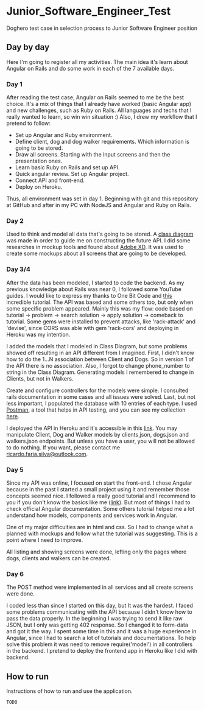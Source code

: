 # Junior_Software_Engineer_Test
Doghero test case in selection process to Junior Software Engineer position

## Day by day
Here I'm going to register all my activities. The main idea it's learn about Angular on Rails and do some work in each of the 7 available days.

### Day 1
After reading the test case, Angular on Rails seemed to me be the best choice. It's a mix of things that I already have worked (basic Angular app) and new challenges, such as Ruby on Rails. All languages and techs that I really wanted to learn, so win win situation :)
Also, I drew my workflow that I pretend to follow:
* Set up Angular and Ruby environment.
* Define client, dog and dog walker requirements. Which information is going to be stored.
* Draw all screens. Starting with the input screens and then the presentation ones.
* Learn basic Ruby on Rails and set up API.
* Quick angular review. Set up Angular project.
* Connect API and front-end.
* Deploy on Heroku.

Thus, all environment was set in day 1. Beginning with git and this repository at GitHub and after in my PC with NodeJS and Angular and Ruby on Rails.

### Day 2
Used to think and model all data that's going to be stored. A [class diagram](./Docs/Class_diagram.jpeg) was made in order to guide me on constructing the future API.
I did some researches in mockup tools and found about [Adobe XD](https://www.adobe.com/br/products/xd.html). It was used to create some mockups about all screens that are going to be developed.

### Day 3/4
After the data has been modeled, I started to code the backend. As my previous knowledge about Rails was near 0, I followed some YouTube guides. I would like to express my thanks to One Bit Code and [this](https://onebitcode.com/api-completa-rails/) incredible tutorial. The API was based and some others too, but only when some specific problem appeared. Mainly this was my flow: code based on tutorial -> problem -> search solution -> apply solution -> comeback to tutorial. Some gems were installed to prevent attacks, like 'rack-attack' and 'devise', since CORS was able with gem 'rack-cors' and deploying in Heroku was my intention.

I added the models that I modeled in Class Diagram, but some problems showed off resulting in an API different from I imagined. First, I  didn't know how to do the 1...N association between Client and Dogs. So in version 1 of the API there is no association. Also, I forgot to change phone_number to string in the Class Diagram. Generating models I remembered to change in Clients, but not in Walkers.

Create and configure controllers for the models were simple. I consulted rails documentation in some cases and all issues were solved. Last, but not less important, I populated the database with 10 entries of each type. I used [Postman](https://www.getpostman.com/), a tool that helps in API testing, and you can see my collection [here](https://www.getpostman.com/collections/eeee17e9774f523ec8fe).

I deployed the API in Heroku and it's accessible in this [link](https://floating-lowlands-65453.herokuapp.com/api/v1/). You may manipulate Client, Dog and Walker models by clients.json, dogs.json and walkers.json endpoints. But unless you have a user, you will not be allowed to do nothing. If you want, please contact me ricardo.faria.silva@outlook.com.

### Day 5
Since my API was online, I focused on start the front-end. I chose Angular because in the past I started a small project using it and remember those concepts seemed nice. I followed a really good tutorial and I recommend to you if you don't know the basics like me ([link](https://www.devmedia.com.br/view/viewaula.php?idcomp=37621)). But most of things I had to check official Angular documentation. Some others tutorial helped me a lot understand how models, components and services work in Angular. 

One of my major difficulties are in html and css. So I had to change what a planned with mockups and follow what the tutorial was suggesting. This is a point where I need to improve.

All listing and showing screens were done, lefting only the pages where dogs, clients and walkers can be created.

### Day 6
The POST method were implemented in all services and all create screens were done. 

I coded less than since I started on this day, but It was the hardest. I faced some problems communicating with the API because I didn't know how to pass the data properly. In the beginning I was trying to send it like raw JSON, but I only was getting 402 response. So I changed it to form-data and got it the way. I spent some time in this and it was a huge experience in Angular, since I had to search a lot of tutorials and documentations. To help solve this problem it was need to remove require('model') in all controllers in the backend. I pretend to deploy the frontend app in Heroku like I did with backend.
## How to run
Instructions of how to run and use the application.
```
TODO
```